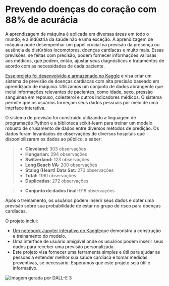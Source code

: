 # Prevendo doenças do coração com 88% de acurácia

A aprendizagem de máquina é aplicada em diversas áreas em todo o mundo, e a indústria da saúde não é uma exceção. A aprendizagem de máquina pode desempenhar um papel crucial na previsão da presença ou ausência de distúrbios locomotores, doenças cardíacas e muito mais. Essas previsões, se feitas com precisão, podem fornecer informações valiosas aos médicos, que podem, então, ajustar seus diagnósticos e tratamentos de acordo com as necessidades de cada paciente.

[Esse projeto foi desenvolvido e armazenado no Kaggle](https://www.kaggle.com/code/srgiolutzer/prevendo-doen-as-card-acas-com-88-de-precis-o/) e visa criar um sistema de previsão de doenças cardíacas com alta precisão baseado em aprendizado de máquina. Utilizamos um conjunto de dados abrangente que inclui informações relevantes de pacientes, como idade, sexo, pressão sanguínea em repouso, colesterol e outros indicadores médicos. O sistema permite que os usuários forneçam seus dados pessoais por meio de uma interface interativa.

O sistema de previsão foi construído utilizando a linguagem de programação Python e a biblioteca scikit-learn para treinar um modelo robusto de crusamento de dados entre diversos métodos de predição. Os dados foram levantados de observações de diversos hospitais que disponibilizaram os dados ao público, a saber:
> * **Cleveland:** 303 observações
> * **Hungarian:** 294 observações
> * **Switzerland:** 123 observações
> * **Long Beach VA:** 200 observações
> * **Stalog (Heart) Data Set:** 270 observações
> * **Total:** 1190 observações
> * **Duplicadas:** 272 observações

> * **Conjunto de dados final:** 918 observações

Após o treinamento, os usuários podem inserir seus dados e obter uma previsão sobre sua probabilidade de estar no grupo de risco para doenças cardíacas.

O projeto inclui:

* [Um notebook Jupyter interativo do Kaggle](https://www.kaggle.com/code/srgiolutzer/prevendo-doen-as-card-acas-com-88-de-precis-o/)que demonstra a construção e treinamento do modelo.
* Uma interface de usuário amigável onde os usuários podem inserir seus dados para receber uma previsão personalizada.
* Este projeto visa fornecer uma ferramenta simples e útil para ajudar as pessoas a entender melhor sua saúde cardíaca e tomar medidas preventivas, se necessário. Esperamos que este projeto seja útil e informativo.

![Imagem gerada por DALL-E 3](https://github.com/seblutzer/heart_disease_prevision/assets/114627479/28b86112-07de-4216-90ce-17a928d2fd93)
